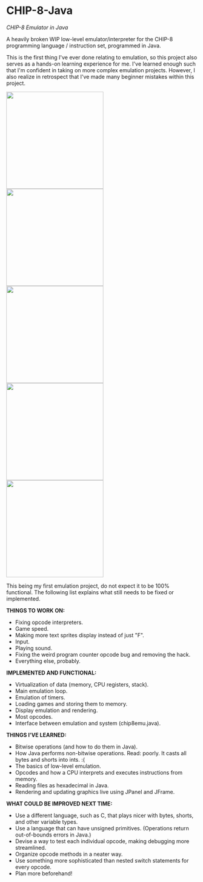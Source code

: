 # CHIP-8-Java
*CHIP-8 Emulator in Java*

A heavily broken WIP low-level emulator/interpreter for the CHIP-8 programming language / instruction set, programmed in Java.

This is the first thing I've ever done relating to emulation, so this project also serves as a hands-on learning experience for me. I've learned enough such that I'm confident in taking on more complex emulation projects. However, I also realize in retrospect that I've made many beginner mistakes within this project.

<img src="https://i.imgur.com/TavYjkX.png" width="256"> <img src="https://i.imgur.com/OgwUSlf.png" width="256"> <img src="https://i.imgur.com/trnM76x.png" width="256"> <img src="https://i.imgur.com/Gr3BkVG.png" width="256"> <img src="https://i.imgur.com/yXI9xih.png" width="256">

This being my first emulation project, do not expect it to be 100% functional. The following list explains what still needs to be fixed or implemented.

**THINGS TO WORK ON:**
* Fixing opcode interpreters.
* Game speed.
* Making more text sprites display instead of just "F".
* Input.
* Playing sound.
* Fixing the weird program counter opcode bug and removing the hack.
* Everything else, probably.

**IMPLEMENTED AND FUNCTIONAL:**
* Virtualization of data (memory, CPU registers, stack).
* Main emulation loop.
* Emulation of timers.
* Loading games and storing them to memory.
* Display emulation and rendering.
* Most opcodes.
* Interface between emulation and system (chip8emu.java).

**THINGS I'VE LEARNED:**
* Bitwise operations (and how to do them in Java).
* How Java performs non-bitwise operations. Read: poorly. It casts all bytes and shorts into ints. :(
* The basics of low-level emulation.
* Opcodes and how a CPU interprets and executes instructions from memory.
* Reading files as hexadecimal in Java.
* Rendering and updating graphics live using JPanel and JFrame.

**WHAT COULD BE IMPROVED NEXT TIME:**
* Use a different language, such as C, that plays nicer with bytes, shorts, and other variable types.
* Use a language that can have unsigned primitives. (Operations return out-of-bounds errors in Java.)
* Devise a way to test each individual opcode, making debugging more streamlined.
* Organize opcode methods in a neater way.
* Use something more sophisticated than nested switch statements for every opcode.
* Plan more beforehand!
